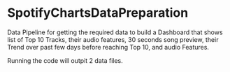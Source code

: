 # SpotifyChartsDataPreparation

Data Pipeline for getting the required data to build a Dashboard that shows list of Top 10 Tracks, their audio features, 30 seconds song preview, their Trend over past few days before reaching Top 10, and audio Features.

Running the code will outpit 2 data files. 
